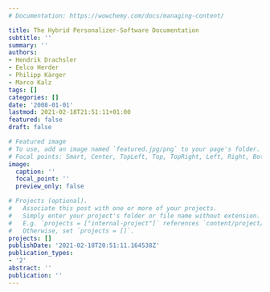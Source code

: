 ```yaml
---
# Documentation: https://wowchemy.com/docs/managing-content/

title: The Hybrid Personalizer-Software Documentation
subtitle: ''
summary: ''
authors:
- Hendrik Drachsler
- Eelco Herder
- Philipp Kärger
- Marco Kalz
tags: []
categories: []
date: '2008-01-01'
lastmod: 2021-02-18T21:51:11+01:00
featured: false
draft: false

# Featured image
# To use, add an image named `featured.jpg/png` to your page's folder.
# Focal points: Smart, Center, TopLeft, Top, TopRight, Left, Right, BottomLeft, Bottom, BottomRight.
image:
  caption: ''
  focal_point: ''
  preview_only: false

# Projects (optional).
#   Associate this post with one or more of your projects.
#   Simply enter your project's folder or file name without extension.
#   E.g. `projects = ["internal-project"]` references `content/project/deep-learning/index.md`.
#   Otherwise, set `projects = []`.
projects: []
publishDate: '2021-02-18T20:51:11.164538Z'
publication_types:
- '2'
abstract: ''
publication: ''
---
```

